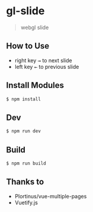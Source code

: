 # gl-slide

> webgl slide

## How to Use

- right key <kbd>→</kbd> to next slide
- left key <kbd>←</kbd> to previous slide

## Install Modules

``` bash
$ npm install
```

## Dev

``` bash
$ npm run dev
```

## Build

``` bash
$ npm run build
```

## Thanks to

- Plortinus/vue-multiple-pages
- Vuetify.js